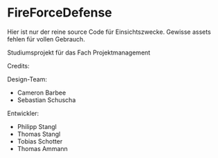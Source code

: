 # FireForceDefense

Hier ist nur der reine source Code für Einsichtszwecke. Gewisse assets fehlen für vollen Gebrauch.

Studiumsprojekt für das Fach Projektmanagement

Credits:

Design-Team:

- Cameron Barbee
- Sebastian Schuscha

Entwickler:

- Philipp Stangl
- Thomas Stangl
- Tobias Schotter
- Thomas Ammann

